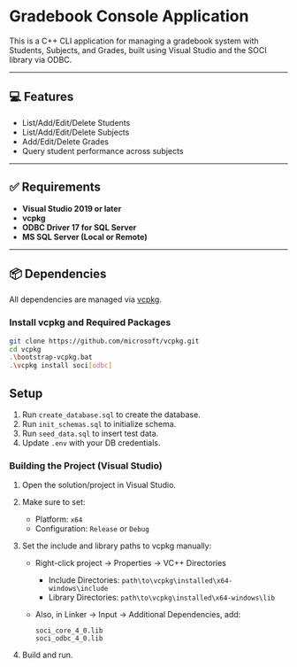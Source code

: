 # Gradebook Console Application

This is a C++ CLI application for managing a gradebook system with Students, Subjects, and Grades, built using Visual Studio and the SOCI library via ODBC.

---

## 💻 Features

- List/Add/Edit/Delete Students
- List/Add/Edit/Delete Subjects
- Add/Edit/Delete Grades
- Query student performance across subjects

---

## ✅ Requirements

- **Visual Studio 2019 or later**
- **vcpkg**
- **ODBC Driver 17 for SQL Server**
- **MS SQL Server (Local or Remote)**

---

## 📦 Dependencies

All dependencies are managed via [vcpkg](https://github.com/microsoft/vcpkg).

### Install vcpkg and Required Packages

```bash
git clone https://github.com/microsoft/vcpkg.git
cd vcpkg
.\bootstrap-vcpkg.bat
.\vcpkg install soci[odbc]
```
## Setup

1. Run `create_database.sql` to create the database.
2. Run `init_schemas.sql` to initialize schema.
3. Run `seed_data.sql` to insert test data.
4. Update `.env` with your DB credentials.

### Building the Project (Visual Studio)

1. Open the solution/project in Visual Studio.
2. Make sure to set:
   - Platform: `x64`
   - Configuration: `Release` or `Debug`
3. Set the include and library paths to vcpkg manually:
   - Right-click project → Properties → VC++ Directories
     - Include Directories: `path\to\vcpkg\installed\x64-windows\include`
     - Library Directories: `path\to\vcpkg\installed\x64-windows\lib`

   - Also, in Linker → Input → Additional Dependencies, add:
     ```
     soci_core_4_0.lib
     soci_odbc_4_0.lib
     ```

4. Build and run.